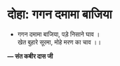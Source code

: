 # दोहा: गगन दमामा बाजिया

- गगन दमामा बाजिया, पड़े निसाने घाव ।\
  खेत बुहारे सूरमा, मोहे मरण का चाव ।।

**— संत कबीर दास जी**
